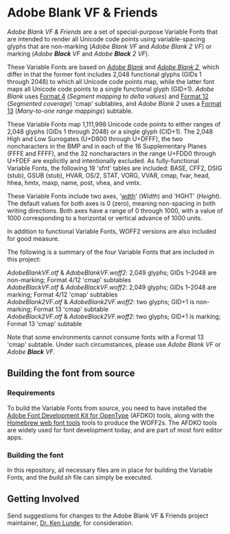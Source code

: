 # Adobe Blank VF & Friends

*Adobe Blank VF & Friends* are a set of special-purpose Variable Fonts that are intended to render all Unicode code points using variable-spacing glyphs that are non-marking (*Adobe Blank VF* and *Adobe Blank 2 VF*) or marking (*Adobe **Black** VF* and *Adobe **Black** 2 VF*).

These Variable Fonts are based on [*Adobe Blank*](https://github.com/adobe-fonts/adobe-blank) and [*Adobe Blank 2*](https://github.com/adobe-fonts/adobe-blank-2), which differ in that the former font includes 2,048 functional glyphs (GIDs 1 through 2048) to which all Unicode code points map, while the latter font maps all Unicode code points to a single functional glyph (GID+1). *Adobe Blank* uses [Format 4](https://docs.microsoft.com/en-us/typography/opentype/spec/cmap#format-4-segment-mapping-to-delta-values) (*Segment mapping to delta values*) and [Format 12](https://docs.microsoft.com/en-us/typography/opentype/spec/cmap#format-12-segmented-coverage) (*Segmented coverage*) 'cmap' subtables, and *Adobe Blank 2* uses a [Format 13](https://docs.microsoft.com/en-us/typography/opentype/spec/cmap#format-13-many-to-one-range-mappings) (*Many-to-one range mappings*) subtable.

These Variable Fonts map 1,111,998 Unicode code points to either ranges of 2,048 glyphs (GIDs 1 through 2048) or a single glyph (CID+1). The 2,048 High and Low Surrogates (U+D800 through U+DFFF), the two noncharacters in the BMP and in each of the 16 Supplementary Planes (FFFE and FFFF), and the 32 noncharacters in the range U+FDD0 through U+FDEF are explicitly and intentionally excluded. As fully-functional Variable Fonts, the following 19 'sfnt' tables are included: BASE, CFF2, DSIG (stub), GSUB (stub), HVAR, OS/2, STAT, VORG, VVAR, cmap, fvar, head, hhea, hmtx, maxp, name, post, vhea, and vmtx.

These Variable Fonts include two axes, '[wdth](https://docs.microsoft.com/en-us/typography/opentype/spec/dvaraxistag_wdth)' (*Width*) and 'HGHT' (*Height*). The default values for both axes is 0 (zero), meaning non-spacing in both writing directions. Both axes have a range of 0 through 1000, with a value of 1000 corresponding to a horizontal or vertical advance of 1000 units.

In addition to functional Variable Fonts, WOFF2 versions are also included for good measure.

The following is a summary of the four Variable Fonts that are included in this project:

*AdobeBlankVF.otf* & *AdobeBlankVF.woff2*: 2,049 glyphs; GIDs 1&ndash;2048 are non-marking; Format 4/12 'cmap' subtables  
*AdobeBlackVF.otf* & *AdobeBlackVF.woff2*: 2,049 glyphs; GIDs 1&ndash;2048 are marking; Format 4/12 'cmap' subtables  
*AdobeBlank2VF.otf* & *AdobeBlank2VF.woff2*: two glyphs; GID+1 is non-marking; Format 13 'cmap' subtable  
*AdobeBlack2VF.otf* & *AdobeBlack2VF.woff2*: two glyphs; GID+1 is marking; Format 13 'cmap' subtable

Note that some environments cannot consume fonts with a Format 13 'cmap' subtable. Under such circumstances, please use *Adobe Blank VF* or *Adobe **Black** VF*.

## Building the font from source

### Requirements

To build the Variable Fonts from source, you need to have installed the [Adobe Font Development Kit for OpenType](https://github.com/adobe-type-tools/afdko/) (AFDKO) tools, along with the [Homebrew web font tools](https://github.com/bramstein/homebrew-webfonttools) tools to produce the WOFF2s. The AFDKO tools are widely used for font development today, and are part of most font editor apps.

### Building the font

In this repository, all necessary files are in place for building the Variable Fonts, and the *build.sh* file can simply be executed.

## Getting Involved

Send suggestions for changes to the Adobe Blank VF & Friends project maintainer, [Dr. Ken Lunde](mailto:lunde@adobe.com?subject=[GitHub]%20Adobe%20Blank%20VF), for consideration.
